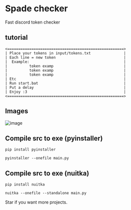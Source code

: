 # Spade checker
Fast discord token checker

## tutorial
```
<=====================================================>
| Place your tokens in input/tokens.txt               |
| Each line = new token                               |
|  Example:                                           |
|          token examp                                |
|          token examp                                |
|          token examp                                |
| Etc                                                 |
| Run start.bat                                       |
| Put a delay                                         |
| Enjoy :3                                            |
<=====================================================>
```

## Images
![image](https://github.com/user-attachments/assets/fe2af96d-b67d-483a-8d41-9e7457c2d02e)



## Compile src to exe (pyinstaller)
```
pip install pyinstaller

pyinstaller --onefile main.py
```

## Compile src to exe (nuitka)
```
pip install nuitka

nuitka --onefile --standalone main.py
```

Star if you want more projects.
